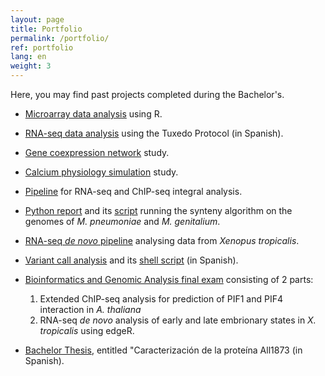 ```yaml
---
layout: page
title: Portfolio
permalink: /portfolio/
ref: portfolio
lang: en
weight: 3
---
```


Here, you may find past projects completed during the Bachelor's.

* [Microarray data analysis](http://people.binf.ku.dk/rnq313/BMS_1/html/) using R.

* [RNA-seq data analysis](http://people.binf.ku.dk/rnq313/BMS_2/html/) using the Tuxedo Protocol (in Spanish).

* [Gene coexpression network](http://people.binf.ku.dk/rnq313/BMS_3/html/) study.

* [Calcium physiology simulation](http://people.binf.ku.dk/rnq313/BMS_4/html/) study.
 
* [Pipeline](http://people.binf.ku.dk/rnq313/BAG_1/html/) for RNA-seq and ChIP-seq integral analysis.
 
* [Python report](http://people.binf.ku.dk/rnq313/BAG_2/synteny.pdf) and its [script](http://people.binf.ku.dk/rnq313/BAG_2/tarea_2.py) running the synteny algorithm on the genomes of *M. pneumoniae* and *M. genitalium*.
 
* [RNA-seq *de novo* pipeline](http://people.binf.ku.dk/rnq313/BAG_3/tarea_3.html) analysing data from *Xenopus tropicalis*.
 
* [Variant call analysis](http://people.binf.ku.dk/rnq313/BAG_4/tarea4.pdf) and its [shell script](http://people.binf.ku.dk/rnq313/BAG_4/GWAS.sh) (in Spanish).

* [Bioinformatics and Genomic Analysis final exam](http://people.binf.ku.dk/rnq313/EXAM/examen.pdf) consisting of 2 parts:
 
   1. Extended ChIP-seq analysis for prediction of PIF1 and PIF4 interaction in *A. thaliana*
   2. RNA-seq *de novo* analysis of early and late embrionary states in *X. tropicalis* using edgeR.

* [Bachelor Thesis](http://people.binf.ku.dk/rnq313/TFG/tfg.pdf), entitled "Caracterización de la proteína All1873 (in Spanish).
